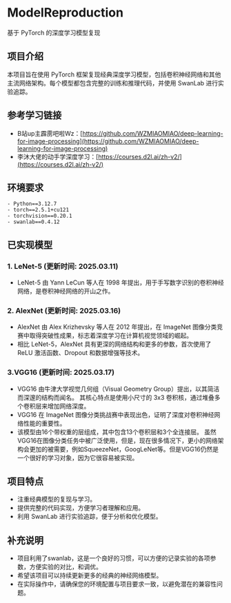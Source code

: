 # ModelReproduction

基于 PyTorch 的深度学习模型复现

## 项目介绍

本项目旨在使用 PyTorch 框架复现经典深度学习模型，包括卷积神经网络和其他主流网络架构。每个模型都包含完整的训练和推理代码，并使用 SwanLab 进行实验追踪。

## 参考学习链接

* B站up主霹雳吧啦Wz：[https://github.com/WZMIAOMIAO/deep-learning-for-image-processing](https://github.com/WZMIAOMIAO/deep-learning-for-image-processing)
* 李沐大佬的动手学深度学习：[https://courses.d2l.ai/zh-v2/](https://courses.d2l.ai/zh-v2/)

## 环境要求

```
- Python==3.12.7
- torch==2.5.1+cu121
- torchvision==0.20.1
- swanlab==0.4.12
```

## 已实现模型

### 1. LeNet-5 (更新时间: 2025.03.11)

* LeNet-5 由 Yann LeCun 等人在 1998 年提出，用于手写数字识别的卷积神经网络，是卷积神经网络的开山之作。

### 2. AlexNet (更新时间: 2025.03.16)

* AlexNet 由 Alex Krizhevsky 等人在 2012 年提出，在 ImageNet 图像分类竞赛中取得突破性成果，标志着深度学习在计算机视觉领域的崛起。
* 相比 LeNet-5，AlexNet 具有更深的网络结构和更多的参数，首次使用了 ReLU 激活函数、Dropout 和数据增强等技术。

### 3.VGG16 (更新时间: 2025.03.17)
* VGG16 由牛津大学视觉几何组（Visual Geometry Group）提出，以其简洁而深邃的结构而闻名。
其核心特点是使用小尺寸的 3x3 卷积核，通过堆叠多个卷积层来增加网络深度。
* VGG16 在 ImageNet 图像分类挑战赛中表现出色，证明了深度对卷积神经网络性能的重要性。
* 该模型由16个带权重的层组成，其中包含13个卷积层和3个全连接层。
虽然VGG16在图像分类任务中被广泛使用，但是，现在很多情况下，更小的网络架构会更加的被需要，例如SqueezeNet，GoogLeNet等。但是VGG16仍然是一个很好的学习对象，因为它很容易被实现。
## 项目特点

* 注重经典模型的复现与学习。
* 提供完整的代码实现，方便学习者理解和应用。
* 利用 SwanLab 进行实验追踪，便于分析和优化模型。

## 补充说明

* 项目利用了swanlab，这是一个良好的习惯，可以方便的记录实验的各项参数，方便实验的对比，和调优。
* 希望该项目可以持续更新更多的经典的神经网络模型。
* 在实际操作中，请确保您的环境配置与项目要求一致，以避免潜在的兼容性问题。